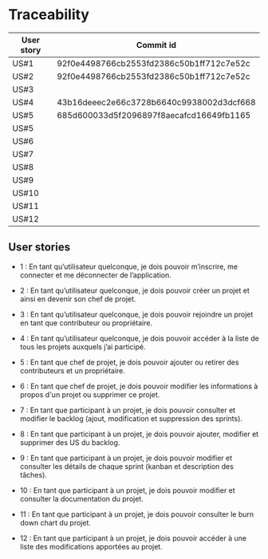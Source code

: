 # Traceability

| User story | Commit id |
| ---------- | --------- |
| US#1 | 92f0e4498766cb2553fd2386c50b1ff712c7e52c |
| US#2 | 92f0e4498766cb2553fd2386c50b1ff712c7e52c |
| US#3 | |
| US#4 | 43b16deeec2e66c3728b6640c9938002d3dcf668 |
| US#5 | 685d600033d5f2096897f8aecafcd16649fb1165 |
| US#5 | |
| US#6 | |
| US#7 | |
| US#8 | |
| US#9 | |
| US#10 | |
| US#11 | |
| US#12 | |

## User stories
* 1 : En tant qu’utilisateur quelconque, je dois pouvoir m’inscrire, me connecter et me déconnecter de l’application.
* 2 : En tant qu’utilisateur quelconque, je dois pouvoir créer un projet et ainsi en devenir son chef de projet.
* 3 : En tant qu’utilisateur quelconque, je dois pouvoir rejoindre un projet en tant que contributeur ou propriétaire.
* 4 : En tant qu’utilisateur quelconque, je dois pouvoir accéder à la liste de tous les projets auxquels j’ai participé.

* 5 : En tant que chef de projet, je dois pouvoir ajouter ou retirer des contributeurs et un propriétaire.
* 6 : En tant que chef de projet, je dois pouvoir modifier les informations à propos d'un projet ou supprimer ce projet.

* 7 : En tant que participant à un projet, je dois pouvoir consulter et modifier le backlog (ajout, modification et suppression des sprints).
* 8 : En tant que participant à un projet, je dois pouvoir ajouter, modifier et supprimer des US du backlog.
* 9 : En tant que participant à un projet, je dois pouvoir modifier et consulter les détails de chaque sprint (kanban et description des tâches).
* 10 : En tant que participant à un projet, je dois pouvoir modifier et consulter la documentation du projet.
* 11 : En tant que participant à un projet, je dois pouvoir consulter le burn down chart du projet.
* 12 : En tant que participant à un projet, je dois pouvoir accéder à une liste des modifications apportées au projet.
